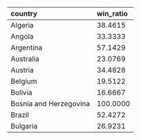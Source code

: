 | country | win\_ratio |
| :--- | :--- |
| Algeria | 38.4615 |
| Angola | 33.3333 |
| Argentina | 57.1429 |
| Australia | 23.0769 |
| Austria | 34.4828 |
| Belgium | 19.5122 |
| Bolivia | 16.6667 |
| Bosnia and Herzegovina | 100.0000 |
| Brazil | 52.4272 |
| Bulgaria | 26.9231 |
